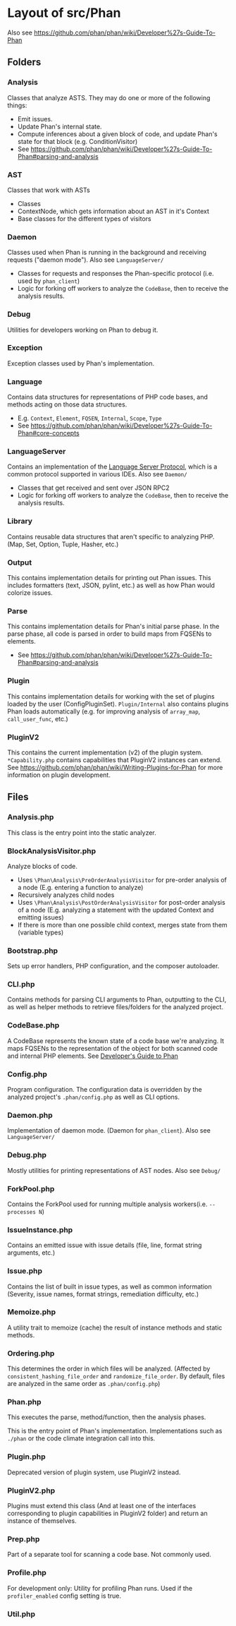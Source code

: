 Layout of src/Phan
==================

Also see https://github.com/phan/phan/wiki/Developer%27s-Guide-To-Phan

Folders
-------

### Analysis
Classes that analyze ASTS. They may do one or more of the following things:

- Emit issues.
- Update Phan's internal state.
- Compute inferences about a given block of code, and update Phan's state for that block (e.g. ConditionVisitor)
- See https://github.com/phan/phan/wiki/Developer%27s-Guide-To-Phan#parsing-and-analysis

### AST

Classes that work with ASTs

- Classes
- ContextNode, which gets information about an AST in it's Context
- Base classes for the different types of visitors

### Daemon

Classes used when Phan is running in the background and receiving requests ("daemon mode"). Also see `LanguageServer/`

- Classes for requests and responses the Phan-specific protocol (i.e. used by `phan_client`)
- Logic for forking off workers to analyze the `CodeBase`, then to receive the analysis results.

### Debug

Utilities for developers working on Phan to debug it.

### Exception

Exception classes used by Phan's implementation.

### Language

Contains data structures for representations of PHP code bases, and methods acting on those data structures.

- E.g. `Context`, `Element`, `FQSEN`, `Internal`, `Scope`, `Type`
- See https://github.com/phan/phan/wiki/Developer%27s-Guide-To-Phan#core-concepts

### LanguageServer

Contains an implementation of the [Language Server Protocol](https://github.com/Microsoft/language-server-protocol), which is a common protocol supported in various IDEs.
Also see `Daemon/`

- Classes that get received and sent over JSON RPC2
- Logic for forking off workers to analyze the `CodeBase`, then to receive the analysis results.

### Library

Contains reusable data structures that aren't specific to analyzing PHP. (Map, Set, Option, Tuple, Hasher, etc.)

### Output

This contains implementation details for printing out Phan issues.
This includes formatters (text, JSON, pylint, etc.) as well as how Phan would colorize issues.

### Parse

This contains implementation details for Phan's initial parse phase.
In the parse phase, all code is parsed in order to build maps from FQSENs to elements.

- See https://github.com/phan/phan/wiki/Developer%27s-Guide-To-Phan#parsing-and-analysis

### Plugin

This contains implementation details for working with the set of plugins loaded by the user (ConfigPluginSet).
`Plugin/Internal` also contains plugins Phan loads automatically (e.g. for improving analysis of `array_map`, `call_user_func`, etc.)

### PluginV2

This contains the current implementation (v2) of the plugin system.
`*Capability.php` contains capabilities that PluginV2 instances can extend.
See https://github.com/phan/phan/wiki/Writing-Plugins-for-Phan for more information on plugin development.

Files
-----

### Analysis.php

This class is the entry point into the static analyzer.

### BlockAnalysisVisitor.php

Analyze blocks of code.

- Uses `\Phan\Analysis\PreOrderAnalysisVisitor` for pre-order analysis of a node (E.g. entering a function to analyze)
- Recursively analyzes child nodes
- Uses `\Phan\Analysis\PostOrderAnalysisVisitor` for post-order analysis of a node (E.g. analyzing a statement with the updated Context and emitting issues)
- If there is more than one possible child context, merges state from them (variable types)

### Bootstrap.php

Sets up error handlers, PHP configuration, and the composer autoloader.

### CLI.php

Contains methods for parsing CLI arguments to Phan,
outputting to the CLI,
as well as helper methods to retrieve files/folders for the analyzed project.

### CodeBase.php

A CodeBase represents the known state of a code base we're analyzing.
It maps FQSENs to the representation of the object for both scanned code and internal PHP elements.
See [Developer's Guide to Phan](https://github.com/phan/phan/wiki/Developer%27s-Guide-To-Phan)

### Config.php

Program configuration. The configuration data is overridden by the analyzed project's `.phan/config.php` as well as CLI options.

### Daemon.php

Implementation of daemon mode. (Daemon for `phan_client`).
Also see `LanguageServer/`

### Debug.php

Mostly utilities for printing representations of AST nodes.
Also see `Debug/`

### ForkPool.php

Contains the ForkPool used for running multiple analysis workers(i.e. `--processes N`)

### IssueInstance.php

Contains an emitted issue with issue details (file, line, format string arguments, etc.)

### Issue.php

Contains the list of built in issue types, as well as common information (Severity, issue names, format strings, remediation difficulty, etc.)

### Memoize.php

A utility trait to memoize (cache) the result of instance methods and static methods.

### Ordering.php

This determines the order in which files will be analyzed.
(Affected by `consistent_hashing_file_order` and `randomize_file_order`.
By default, files are analyzed in the same order as `.phan/config.php`)

### Phan.php

This executes the parse, method/function, then the analysis phases.

This is the entry point of Phan's implementation.
Implementations such as `./phan` or the code climate integration call into this.

### Plugin.php

Deprecated version of plugin system, use PluginV2 instead.

### PluginV2.php

Plugins must extend this class
(And at least one of the interfaces corresponding to plugin capabilities in PluginV2 folder)
and return an instance of themselves.

### Prep.php

Part of a separate tool for scanning a code base. Not commonly used.

### Profile.php

For development only: Utility for profiling Phan runs. Used if the `profiler_enabled` config setting is true.

### Util.php
